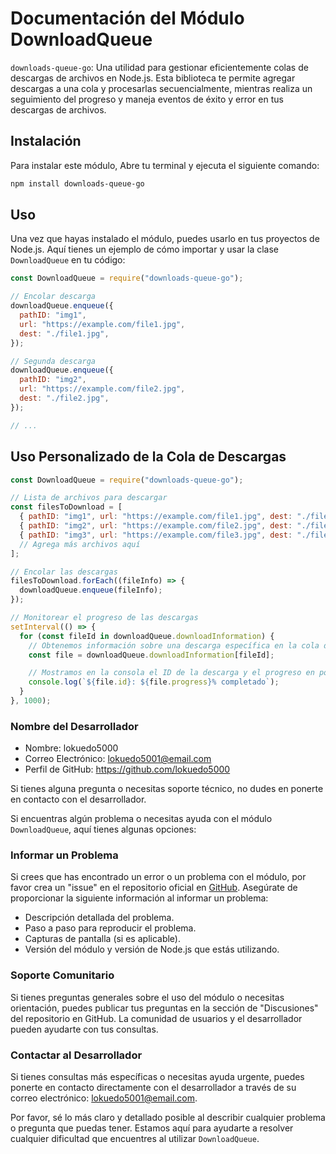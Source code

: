 # Documentación del Módulo DownloadQueue

`downloads-queue-go`: Una utilidad para gestionar eficientemente colas de descargas de archivos en Node.js. Esta biblioteca te permite agregar descargas a una cola y procesarlas secuencialmente, mientras realiza un seguimiento del progreso y maneja eventos de éxito y error en tus descargas de archivos.

## Instalación

Para instalar este módulo, Abre tu terminal y ejecuta el siguiente comando:

```bash
npm install downloads-queue-go
```

## Uso

Una vez que hayas instalado el módulo, puedes usarlo en tus proyectos de Node.js. Aquí tienes un ejemplo de cómo importar y usar la clase `DownloadQueue` en tu código:

```javascript
const DownloadQueue = require("downloads-queue-go");

// Encolar descarga
downloadQueue.enqueue({
  pathID: "img1",
  url: "https://example.com/file1.jpg",
  dest: "./file1.jpg",
});

// Segunda descarga
downloadQueue.enqueue({
  pathID: "img2",
  url: "https://example.com/file2.jpg",
  dest: "./file2.jpg",
});

// ...

```

## Uso Personalizado de la Cola de Descargas

```javascript
const DownloadQueue = require("downloads-queue-go");

// Lista de archivos para descargar
const filesToDownload = [
  { pathID: "img1", url: "https://example.com/file1.jpg", dest: "./file1.jpg" },
  { pathID: "img2", url: "https://example.com/file2.jpg", dest: "./file2.jpg" },
  { pathID: "img3", url: "https://example.com/file3.jpg", dest: "./file3.jpg" },
  // Agrega más archivos aquí
];

// Encolar las descargas
filesToDownload.forEach((fileInfo) => {
  downloadQueue.enqueue(fileInfo);
});

// Monitorear el progreso de las descargas
setInterval(() => {
  for (const fileId in downloadQueue.downloadInformation) {
    // Obtenemos información sobre una descarga específica en la cola de descarga
    const file = downloadQueue.downloadInformation[fileId];

    // Mostramos en la consola el ID de la descarga y el progreso en porcentaje
    console.log(`${file.id}: ${file.progress}% completado`);
  }
}, 1000);
```

### Nombre del Desarrollador

- Nombre: lokuedo5000
- Correo Electrónico: lokuedo5001@email.com
- Perfil de GitHub: https://github.com/lokuedo5000

Si tienes alguna pregunta o necesitas soporte técnico, no dudes en ponerte en contacto con el desarrollador.

Si encuentras algún problema o necesitas ayuda con el módulo `DownloadQueue`, aquí tienes algunas opciones:

### Informar un Problema

Si crees que has encontrado un error o un problema con el módulo, por favor crea un "issue" en el repositorio oficial en [GitHub](https://github.com/lokuedo5000/downloads-queue-go/issues). Asegúrate de proporcionar la siguiente información al informar un problema:

- Descripción detallada del problema.
- Paso a paso para reproducir el problema.
- Capturas de pantalla (si es aplicable).
- Versión del módulo y versión de Node.js que estás utilizando.

### Soporte Comunitario

Si tienes preguntas generales sobre el uso del módulo o necesitas orientación, puedes publicar tus preguntas en la sección de "Discusiones" del repositorio en GitHub. La comunidad de usuarios y el desarrollador pueden ayudarte con tus consultas.

### Contactar al Desarrollador

Si tienes consultas más específicas o necesitas ayuda urgente, puedes ponerte en contacto directamente con el desarrollador a través de su correo electrónico: lokuedo5001@email.com.

Por favor, sé lo más claro y detallado posible al describir cualquier problema o pregunta que puedas tener. Estamos aquí para ayudarte a resolver cualquier dificultad que encuentres al utilizar `DownloadQueue`.
